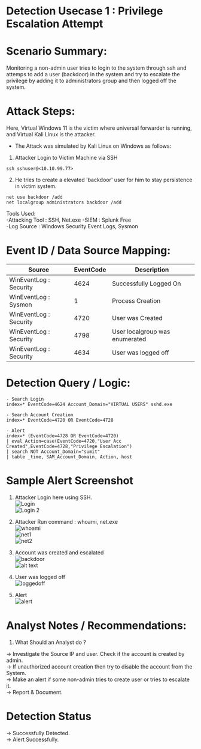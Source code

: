 

# Detection Usecase 1 : Privilege Escalation Attempt


# Scenario Summary: 
Monitoring a non-admin user tries to login to the system through ssh and attemps to add a user (backdoor)
in the system and try to escalate the privilege by adding it to administrators group and then logged off the system.

# Attack Steps:
Here, Virtual Windows 11 is the victim where universal forwarder is running,  
and Virtual Kali Linux is the attacker.

- The Attack was simulated by Kali Linux on Windows as follows:  
1) Attacker Login to Victim Machine via SSH  
```
ssh sshuser@<10.10.99.77>
```
2) He tries to create a elevated 'backdoor' user for him to stay persistence in victim system.  
```
net use backdoor /add  
net localgroup administrators backdoor /add
```

Tools Used:  
-Attacking Tool : SSH, Net.exe
-SIEM : Splunk Free  
-Log Source : Windows Security Event Logs, Sysmon


# Event ID / Data Source Mapping:

| Source                    | EventCode | Description                      |
|---------------------------|-----------|----------------------------------|
| WinEventLog : Security    | 4624      | Successfully Logged On           |
| WinEventLog : Sysmon      | 1         | Process Creation                 |
| WinEventLog : Security    | 4720      | User was Created                 |
| WinEventLog : Security    | 4798      | User localgroup was enumerated   |
| WinEventLog : Security    | 4634      | User was logged off              |

# Detection Query / Logic:
```spl 
- Search Login
index=* EventCode=4624 Account_Domain="VIRTUAL USERS" sshd.exe
```
```spl 
- Search Account Creation
index=* EventCode=4720 OR EventCode=4728
```
```spl 
- Alert
index=* (EventCode=4728 OR EventCode=4720)
| eval Action=case(EventCode=4720,"User Acc Created",EventCode=4728,"Privilege Escalation")
| search NOT Account_Domain="sumit"
| table _time, SAM_Account_Domain, Action, host
```


# Sample Alert Screenshot

1) Attacker Login here using SSH.  
![Login](<logs/Screenshot 2025-05-22 163524.png>)  
![Login 2](<logs/Screenshot 2025-05-22 164358.png>)

2) Attacker Run command : whoami, net.exe  
![whoami](<logs/Screenshot 2025-05-22 164821.png>)  
![net1](<logs/Screenshot 2025-05-22 165027.png>)  
![net2](<logs/Screenshot 2025-05-22 165804.png>)

3) Account was created and escalated  
![backdoor](<logs/Screenshot 2025-05-22 163743.png>)  
![alt text](<logs/Screenshot 2025-05-22 163109.png>)

4) User was logged off  
![loggedoff](<logs/Screenshot 2025-05-22 165923.png>)

5) Alert  
![alert](<screenshot/Screenshot 2025-05-22 173045.png>)

# Analyst Notes / Recommendations:

1) What Should an Analyst do ? 

-> Investigate the Source IP and user. Check if the account is created by admin.  
-> If unauthorized account creation then try to disable the account from the System.  
-> Make an alert if some non-admin tries to create user or tries to escalate it.  
-> Report & Document.


# Detection Status
 -> Successfully Detected.  
 -> Alert Successfully.


